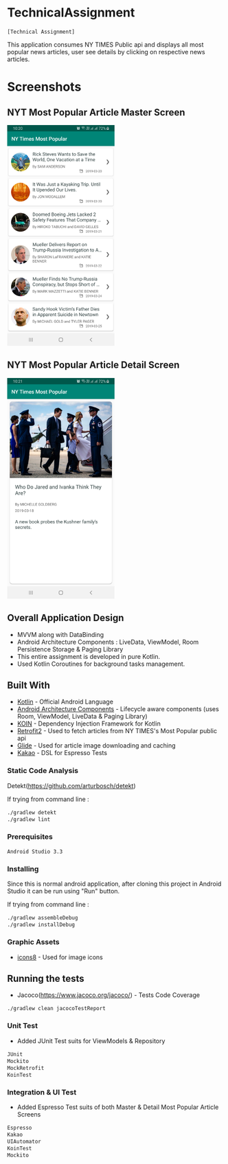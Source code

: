 # TechnicalAssignment

```
[Technical Assignment]
```
This application consumes NY TIMES Public api and displays all most popular news articles, user see details by clicking on respective news articles.

# Screenshots

## NYT Most Popular Article Master Screen

<img src="https://github.com/atul-prakash-singh/TechnicalAssignment/blob/master/screenshot/screen_article_master.png" width="250"/>

## NYT Most Popular Article Detail Screen

<img src="https://github.com/atul-prakash-singh/TechnicalAssignment/blob/master/screenshot/screen_article_detail.png" width="250"/>

## Overall Application Design

* MVVM along with DataBinding
* Android Architecture Components : LiveData, ViewModel, Room Persistence Storage & Paging Library
* This entire assignment is developed in pure Kotlin.
* Used Kotlin Coroutines for background tasks management.

## Built With

* [Kotlin](https://kotlinlang.org/) - Official Android Language
* [Android Architecture Components](https://developer.android.com/topic/libraries/architecture/) - Lifecycle aware components (uses Room, ViewModel, LiveData & Paging Library)
* [KOIN](https://insert-koin.io/) - Dependency Injection Framework for Kotlin
* [Retrofit2](http://square.github.io/retrofit/) - Used to fetch articles from NY TIMES's Most Popular public api
* [Glide](https://github.com/bumptech/glide/) - Used for article image downloading and caching
* [Kakao](https://github.com/agoda-com/Kakao) - DSL for Espresso Tests

### Static Code Analysis

Detekt(https://github.com/arturbosch/detekt)

If trying from command line :
```
./gradlew detekt
./gradlew lint
```

### Prerequisites
```
Android Studio 3.3
```

### Installing

Since this is normal android application, after cloning this project in Android Studio it can be run using "Run" button.

If trying from command line :
```
./gradlew assembleDebug
./gradlew installDebug
```

### Graphic Assets
* [icons8](https://icons8.com/) - Used for image icons

## Running the tests
* Jacoco(https://www.jacoco.org/jacoco/) - Tests Code Coverage
```
./gradlew clean jacocoTestReport
```

### Unit Test
* Added JUnit Test suits for ViewModels & Repository
```
JUnit
Mockito
MockRetrofit
KoinTest
```

### Integration & UI Test
* Added Espresso Test suits of both Master & Detail Most Popular Article Screens
```
Espresso
Kakao
UIAutomator
KoinTest
Mockito
```